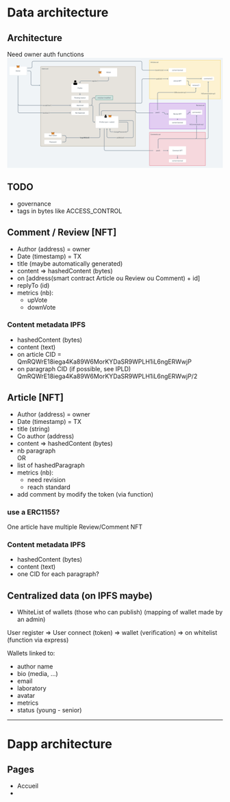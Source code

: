 # Data architecture

## Architecture

Need owner auth functions
![architecture](./architecture.png)

## TODO

- governance
- tags in bytes like ACCESS_CONTROL

## Comment / Review [NFT]

- Author (address) = owner
- Date (timestamp) = TX
- title (maybe automatically generated)
- content => hashedContent (bytes)
- on [address(smart contract Article ou Review ou Comment) + id]
- replyTo (id)
- metrics (nb):
  - upVote
  - downVote

### Content metadata IPFS

- hashedContent (bytes)
- content (text)
- on article CID = QmRQWrE18iega4Ka89W6MorKYDaSR9WPLH1iL6ngERWwjP
- on paragraph CID (if possible, see IPLD) QmRQWrE18iega4Ka89W6MorKYDaSR9WPLH1iL6ngERWwjP/2

## Article [NFT]

- Author (address) = owner
- Date (timestamp) = TX
- title (string)
- Co author (address)
- content => hashedContent (bytes)
- nb paragraph  
  OR
- list of hashedParagraph
- metrics (nb):
  - need revision
  - reach standard
- add comment by modify the token (via function)

### use a ERC1155?

One article have multiple Review/Comment NFT

### Content metadata IPFS

- hashedContent (bytes)
- content (text)
- one CID for each paragraph?

## Centralized data (on IPFS maybe)

- WhiteList of wallets (those who can publish) (mapping of wallet made by an admin)

User register => User connect (token) => wallet (verification) => on whitelist (function via express)

Wallets linked to:

- author name
- bio (media, ...)
- email
- laboratory
- avatar
- metrics
- status (young - senior)

---

# Dapp architecture

## Pages

- Accueil
-
